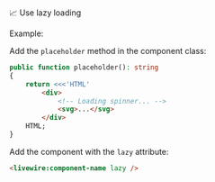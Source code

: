 📈 Use lazy loading

Example:

Add the `placeholder` method in the component class:
```php
public function placeholder(): string
{
    return <<<'HTML'
        <div>
            <!-- Loading spinner... -->
            <svg>...</svg>
        </div>
    HTML;
}
```

Add the component with the `lazy` attribute:
```html
<livewire:component-name lazy />
```